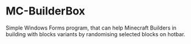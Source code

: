 # MC-BuilderBox
Simple Windows Forms program, that can help Minecraft Builders in building with blocks variants by randomising selected blocks on hotbar.
